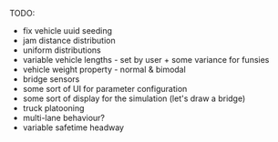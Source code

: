 TODO:

* fix vehicle uuid seeding
* jam distance distribution
* uniform distributions
* variable vehicle lengths - set by user + some variance for funsies
* vehicle weight property - normal & bimodal
* bridge sensors
* some sort of UI for parameter configuration
* some sort of display for the simulation (let's draw a bridge)
* truck platooning
* multi-lane behaviour?
* variable safetime headway

